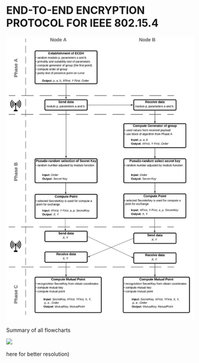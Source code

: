 # END-TO-END ENCRYPTION PROTOCOL FOR IEEE 802.15.4

<p float="left">
  <img src="/Flowchart/Main Scheme.png" width="800" /> 
</p

## Summary of all flowcharts

<p float="left">
  <img src="/Flowchart/All.png" width="800" /> 
</p
(click <a href="https://github.com/StingrayCZ/My-first-larger-programming-project-in-C/blob/master/Flowchart%20(pdf)/All%20Flowcharts.pdf"> here</a> for better resolution)
